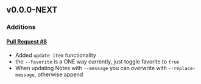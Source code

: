 ## v0.0.0-NEXT

### Additions

#### [Pull Request #8](https://github.com/Maahsome/bwca/pull/8)

- Added `update item` functionality
- the `--favorite` is a ONE way currently, just toggle favorite to `true`
- When updating Notes with `--message` you can overwrite with `--replace-message`, otherwise append

